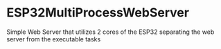 # ESP32MultiProcessWebServer
Simple Web Server that utilizes 2 cores of the ESP32 separating the web server from the executable tasks
